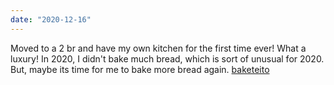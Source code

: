```yaml
---
date: "2020-12-16"
---
```


Moved to a 2 br and have my own kitchen for the first time ever!
What a luxury!
In 2020, I didn't bake much bread, which is sort of unusual for 2020.
But, maybe its time for me to bake more bread again.
[baketeito](https://www.instagram.com/baketeito/)
